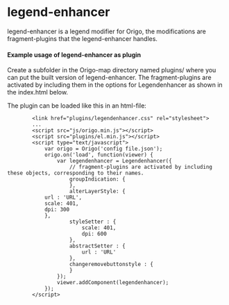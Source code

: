 # legend-enhancer
legend-enhancer is a legend modifier for Origo, the modifications are  fragment-plugins that the legend-enhancer handles. 

#### Example usage of legend-enhancer as plugin
Create a subfolder in the Origo-map directory named plugins/ where you can put the built version of legend-enhancer. The fragment-plugins are activated by including them in the options for Legendenhancer as shown in the index.html below.

The plugin can be loaded like this in an html-file:
```
        <link href="plugins/legendenhancer.css" rel="stylesheet">
        ...
        <script src="js/origo.min.js"></script>
        <script src="plugins/el.min.js"></script>
        <script type="text/javascript">
            var origo = Origo('config file.json');
            origo.on('load', function(viewer) {
                var legendenhancer = Legendenhancer({
                    // fragment-plugins are activated by including these objects, corresponding to their names.
                    groupIndication: { 
                    },
                    alterLayerStyle: {
			url : 'URL',
			scale: 401,
			dpi: 300
		    },
                    styleSetter : {
                        scale: 401,
                        dpi: 600
                    },
                    abstractSetter : {
                        url : 'URL'
                    },
                    changeremovebuttonstyle : {
                    }
                });
                viewer.addComponent(legendenhancer);
            });
        </script>
```

